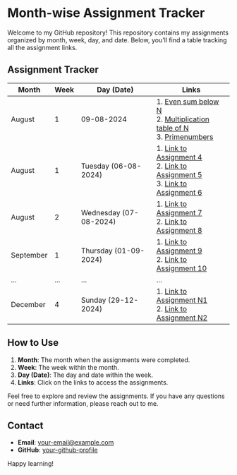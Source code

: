 # Month-wise Assignment Tracker

Welcome to my GitHub repository! This repository contains my assignments organized by month, week, day, and date. Below, you'll find a table tracking all the assignment links.

## Assignment Tracker

| Month   | Week | Day (Date)    | Links                                                                                                             |
|---------|------|---------------|---------|
| August  | 1    | 09-08-2024 | 1. [Even sum below N](https://github.com/ashishkumarpalai/Minor-In-AI/blob/main/1.August/week1/09-08-2024/Assignment/L0%20Assignment%20-%20Speaking%20the%20Coding%20Language/Even%20sum%20below%20N.py)<br>2. [Multiplication table of N](https://github.com/ashishkumarpalai/Minor-In-AI/blob/main/1.August/week1/09-08-2024/Assignment/L0%20Assignment%20-%20Speaking%20the%20Coding%20Language/Multiplication%20table%20of%20N.py)<br>3. [Primenumbers](https://github.com/ashishkumarpalai/Minor-In-AI/blob/main/1.August/week1/09-08-2024/Assignment/L0%20Assignment%20-%20Speaking%20the%20Coding%20Language/Primenumbers.py)                     |
| August  | 1    | Tuesday (06-08-2024) | 1. [Link to Assignment 4](#)<br>2. [Link to Assignment 5](#)<br>3. [Link to Assignment 6](#)                     |
| August  | 2    | Wednesday (07-08-2024) | 1. [Link to Assignment 7](#)<br>2. [Link to Assignment 8](#)                                                     |
| September | 1 | Thursday (01-09-2024) | 1. [Link to Assignment 9](#)<br>2. [Link to Assignment 10](#)                                                    |
| ...     | ...  | ...           | ...                                                                                                               |
| December | 4  | Sunday (29-12-2024) | 1. [Link to Assignment N1](#)<br>2. [Link to Assignment N2](#)                                                    |

## How to Use

1. **Month**: The month when the assignments were completed.
2. **Week**: The week within the month.
3. **Day (Date)**: The day and date within the week.
4. **Links**: Click on the links to access the assignments.

Feel free to explore and review the assignments. If you have any questions or need further information, please reach out to me.

## Contact

- **Email**: [your-email@example.com](mailto:your-email@example.com)
- **GitHub**: [your-github-profile](https://github.com/your-github-profile)

Happy learning!
